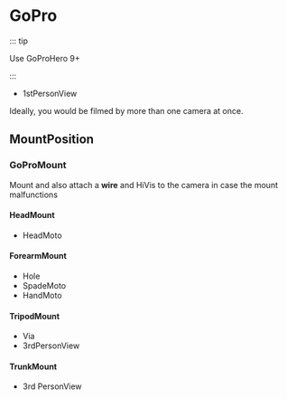 # GoPro

::: tip

Use GoProHero 9+

:::

- 1stPersonView

Ideally, you would be filmed by more than one camera at once.

## MountPosition

### GoProMount

Mount and also attach a **wire** and HiVis to the camera in case the mount malfunctions

#### HeadMount

- HeadMoto

#### ForearmMount

- Hole
- SpadeMoto
- HandMoto

#### TripodMount

- Via
- 3rdPersonView

#### TrunkMount

- 3rd PersonView
